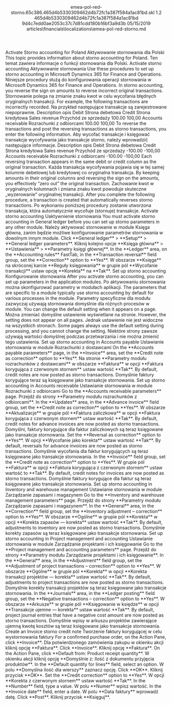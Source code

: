 <?xml version="1.0" encoding="UTF-8"?>
<xliff xmlns:logoport="urn:logoport:xliffeditor:xliff-extras:1.0" xmlns:tilt="urn:logoport:xliffeditor:tilt-non-translatables:1.0" xmlns:xsi="http://www.w3.org/2001/XMLSchema-instance" xmlns="urn:oasis:names:tc:xliff:document:1.2" xmlns:xliffext="urn:microsoft:content:schema:xliffextensions" version="1.2" xsi:schemaLocation="urn:oasis:names:tc:xliff:document:1.2 xliff-core-1.2-transitional.xsd">
  <file datatype="xml" source-language="en-US" original="emea-pol-red-storno.md" target-language="pl-PL">
    <header>
      <tool tool-company="Microsoft" tool-version="1.0-7889195" tool-name="mdxliff" tool-id="mdxliff"/>
      <xliffext:skl_file_name>emea-pol-red-storno.65c386.465d4b5330309462d4b72fc1a387f584a1ac81bd.skl</xliffext:skl_file_name>
      <xliffext:version>1.2</xliffext:version>
      <xliffext:ms.openlocfilehash>465d4b5330309462d4b72fc1a387f584a1ac81bd</xliffext:ms.openlocfilehash>
      <xliffext:ms.sourcegitcommit>9d4c7edd0ae2053c37c7d81cdd180b16bf3a9d3b</xliffext:ms.sourcegitcommit>
      <xliffext:ms.lasthandoff>05/15/2019</xliffext:ms.lasthandoff>
      <xliffext:ms.openlocfilepath>articles\financials\localizations\emea-pol-red-storno.md</xliffext:ms.openlocfilepath>
    </header>
    <body>
      <group extype="content" id="content">
        <trans-unit xml:space="preserve" translate="yes" id="101" restype="x-metadata">
          <source>Activate Storno accounting for Poland</source>
        <target logoport:matchpercent="101" state="translated" state-qualifier="leveraged-tm">Aktywowanie stornowania dla Polski</target></trans-unit>
        <trans-unit xml:space="preserve" translate="yes" id="102" restype="x-metadata">
          <source>This topic provides information about storno accounting for Poland.</source>
        <target logoport:matchpercent="101" state="translated" state-qualifier="leveraged-tm">Ten temat zawiera informacje o funkcji stornowania dla Polski.</target></trans-unit>
        <trans-unit xml:space="preserve" translate="yes" id="103">
          <source>Activate storno accounting</source>
        <target logoport:matchpercent="101" state="translated" state-qualifier="leveraged-tm">Aktywowanie stornowania</target></trans-unit>
        <trans-unit xml:space="preserve" translate="yes" id="104">
          <source>Use these procedures to set up storno accounting in Microsoft Dynamics 365 for Finance and Operations.</source>
        <target logoport:matchpercent="101" state="translated" state-qualifier="leveraged-tm">Niniejsze procedury służą do konfigurowania operacji stornowania w Microsoft Dynamics 365 for Finance and Operations.</target></trans-unit>
        <trans-unit xml:space="preserve" translate="yes" id="105">
          <source>In storno accounting, you reverse the sign on amounts to reverse incorrect original transactions.</source>
        <target logoport:matchpercent="101" state="translated" state-qualifier="leveraged-tm">Stornowanie polega na zmianie znaku kwot w celu wycofania błędnych oryginalnych transakcji.</target></trans-unit>
        <trans-unit xml:space="preserve" translate="yes" id="106">
          <source>For example, the following transactions are incorrectly recorded.</source>
        <target logoport:matchpercent="101" state="translated" state-qualifier="leveraged-tm">Na przykład następujące transakcje są zarejestrowane niepoprawnie.</target></trans-unit>
        <trans-unit xml:space="preserve" translate="yes" id="107">
          <source>Description</source>
        <target logoport:matchpercent="101" state="translated" state-qualifier="leveraged-tm">opis</target></trans-unit>
        <trans-unit xml:space="preserve" translate="yes" id="108">
          <source>Debit</source>
        <target logoport:matchpercent="101" state="translated" state-qualifier="leveraged-tm">Strona debetowa</target></trans-unit>
        <trans-unit xml:space="preserve" translate="yes" id="109">
          <source>Credit</source>
        <target logoport:matchpercent="101" state="translated" state-qualifier="leveraged-tm">Strona kredytowa</target></trans-unit>
        <trans-unit xml:space="preserve" translate="yes" id="110">
          <source>Sales revenue</source>
        <target logoport:matchpercent="101" state="translated" state-qualifier="leveraged-tm">Przychód ze sprzedaży</target></trans-unit>
        <trans-unit xml:space="preserve" translate="yes" id="111">
          <source>100.00</source>
        <target logoport:matchpercent="101" state="translated" state-qualifier="leveraged-tm">100,00</target></trans-unit>
        <trans-unit xml:space="preserve" translate="yes" id="112">
          <source>Accounts receivable</source>
        <target logoport:matchpercent="101" state="translated" state-qualifier="leveraged-tm">Rozrachunki z odbiorcami</target></trans-unit>
        <trans-unit xml:space="preserve" translate="yes" id="113">
          <source>100.00</source>
        <target logoport:matchpercent="101" state="translated" state-qualifier="leveraged-tm">100,00</target></trans-unit>
        <trans-unit xml:space="preserve" translate="yes" id="114">
          <source>To reverse the transactions and post the reversing transactions as storno transactions, you enter the following information.</source>
        <target logoport:matchpercent="101" state="translated" state-qualifier="leveraged-tm">Aby wycofać transakcje i księgować transakcje wycofywania jako transakcje storno, należy wprowadzić następujące informacje.</target></trans-unit>
        <trans-unit xml:space="preserve" translate="yes" id="115">
          <source>Description</source>
        <target logoport:matchpercent="101" state="translated" state-qualifier="leveraged-tm">opis</target></trans-unit>
        <trans-unit xml:space="preserve" translate="yes" id="116">
          <source>Debit</source>
        <target logoport:matchpercent="101" state="translated" state-qualifier="leveraged-tm">Strona debetowa</target></trans-unit>
        <trans-unit xml:space="preserve" translate="yes" id="117">
          <source>Credit</source>
        <target logoport:matchpercent="101" state="translated" state-qualifier="leveraged-tm">Strona kredytowa</target></trans-unit>
        <trans-unit xml:space="preserve" translate="yes" id="118">
          <source>Sales revenue</source>
        <target logoport:matchpercent="101" state="translated" state-qualifier="leveraged-tm">Przychód ze sprzedaży</target></trans-unit>
        <trans-unit xml:space="preserve" translate="yes" id="119">
          <source>-100.00</source>
        <target logoport:matchpercent="101" state="translated" state-qualifier="leveraged-tm">-100,00</target></trans-unit>
        <trans-unit xml:space="preserve" translate="yes" id="120">
          <source>Accounts receivable</source>
        <target logoport:matchpercent="101" state="translated" state-qualifier="leveraged-tm">Rozrachunki z odbiorcami</target></trans-unit>
        <trans-unit xml:space="preserve" translate="yes" id="121">
          <source>-100.00</source>
        <target logoport:matchpercent="101" state="translated" state-qualifier="leveraged-tm">-100,00</target></trans-unit>
        <trans-unit xml:space="preserve" translate="yes" id="122">
          <source>Each reversing transaction appears in the same debit or credit column as the original transaction.</source>
        <target logoport:matchpercent="101" state="translated" state-qualifier="leveraged-tm">Każda transakcja wycofywania pojawia się w tej samej kolumnie debetowej lub kredytowej co oryginalna transakcja.</target></trans-unit>
        <trans-unit xml:space="preserve" translate="yes" id="123">
          <source>By keeping amounts in their original columns and reversing the sign on the amounts, you effectively “zero out” the original transaction.</source>
        <target logoport:matchpercent="101" state="translated" state-qualifier="leveraged-tm">Zachowanie kwot w oryginalnych kolumnach i zmiana znaku kwot powoduje skuteczne „wyzerowanie” oryginalnej transakcji.</target></trans-unit>
        <trans-unit xml:space="preserve" translate="yes" id="124">
          <source>After you complete the following procedure, a transaction is created that automatically reverses storno transactions.</source>
        <target logoport:matchpercent="101" state="translated" state-qualifier="leveraged-tm">Po wykonaniu poniższej procedury zostanie utworzona transakcja, która automatycznie wycofuje (stornuje) transakcje.</target></trans-unit>
        <trans-unit xml:space="preserve" translate="yes" id="125">
          <source>Activate storno accounting</source>
        <target logoport:matchpercent="101" state="translated" state-qualifier="leveraged-tm">Uaktywnienie stornowania</target></trans-unit>
        <trans-unit xml:space="preserve" translate="yes" id="126">
          <source>You must activate storno accounting in General ledger before you can set up storno parameters in any other module.</source>
        <target logoport:matchpercent="101" state="translated" state-qualifier="leveraged-tm">Należy aktywować stornowanie w module Księga główna, zanim będzie możliwe konfigurowanie parametrów stornowania w dowolnym innym module.</target></trans-unit>
        <trans-unit xml:space="preserve" translate="yes" id="127">
          <source>Click <bpt id="p1">**</bpt>General ledger<ept id="p1">**</ept><ph id="ph1"> &gt; </ph><bpt id="p2">**</bpt>Setup<ept id="p2">**</ept><ph id="ph2"> &gt; </ph><bpt id="p3">**</bpt>General ledger parameters<ept id="p3">**</ept>.</source>
        <target logoport:matchpercent="101" state="translated" state-qualifier="leveraged-tm">Kliknij kolejno opcje <bpt id="p1">**</bpt>Księga główna<ept id="p1">**</ept><ph id="ph1"> &gt; </ph><bpt id="p2">**</bpt>Ustawienia<ept id="p2">**</ept><ph id="ph2"> &gt; </ph><bpt id="p3">**</bpt>Parametry księgi głównej<ept id="p3">**</ept>.</target></trans-unit>
        <trans-unit xml:space="preserve" translate="yes" id="128">
          <source>In the <bpt id="p1">**</bpt>Ledger<ept id="p1">**</ept> area, on the <bpt id="p2">**</bpt>Accounting rules<ept id="p2">**</ept> FastTab, in the <bpt id="p3">**</bpt>Transaction reversal<ept id="p3">**</ept> field group, set the <bpt id="p4">**</bpt>Correction<ept id="p4">**</ept> option to <bpt id="p5">**</bpt>Yes<ept id="p5">**</ept>.</source>
        <target logoport:matchpercent="101" state="translated" state-qualifier="leveraged-tm">W obszarze <bpt id="p1">**</bpt>Księga<ept id="p1">**</ept> na skróconej karcie <bpt id="p2">**</bpt>Reguły księgowania<ept id="p2">**</ept> w grupie pól <bpt id="p3">**</bpt>Wycofanie transakcji<ept id="p3">**</ept> ustaw opcję <bpt id="p4">**</bpt>Korekta<ept id="p4">**</ept> na <bpt id="p5">**</bpt>Tak<ept id="p5">**</ept>.</target></trans-unit>
        <trans-unit xml:space="preserve" translate="yes" id="129">
          <source>Set up storno accounting</source>
        <target logoport:matchpercent="101" state="translated" state-qualifier="leveraged-tm">Konfigurowanie stornowania</target></trans-unit>
        <trans-unit xml:space="preserve" translate="yes" id="130">
          <source>After you activate storno accounting, you can set up parameters in the application modules.</source>
        <target logoport:matchpercent="101" state="translated" state-qualifier="leveraged-tm">Po aktywowaniu stornowania można skonfigurować parametry w modułach aplikacji.</target></trans-unit>
        <trans-unit xml:space="preserve" translate="yes" id="131">
          <source>The parameters that are specific to a module typically use storno accounting by default for various processes in the module.</source>
        <target logoport:matchpercent="101" state="translated" state-qualifier="leveraged-tm">Parametry specyficzne dla modułu zazwyczaj używają stornowania domyślnie dla różnych procesów w module.</target></trans-unit>
        <trans-unit xml:space="preserve" translate="yes" id="132">
          <source>You can change the default setting when it appears on a page.</source>
        <target logoport:matchpercent="101" state="translated" state-qualifier="leveraged-tm">Można zmieniać domyślne ustawienie wyświetlane na stronie.</target></trans-unit>
        <trans-unit xml:space="preserve" translate="yes" id="133">
          <source>However, the setting does not appear on all pages.</source>
        <target logoport:matchpercent="101" state="translated" state-qualifier="leveraged-tm">Jednak ustawienie nie jest widoczne na wszystkich stronach.</target></trans-unit>
        <trans-unit xml:space="preserve" translate="yes" id="134">
          <source>Some pages always use the default setting during processing, and you cannot change the setting.</source>
        <target logoport:matchpercent="101" state="translated" state-qualifier="leveraged-tm">Niektóre strony zawsze używają wartości domyślnej podczas przetwarzania i nie można zmienić tego ustawienia.</target></trans-unit>
        <trans-unit xml:space="preserve" translate="yes" id="135">
          <source>Set up storno accounting in Accounts payable</source>
        <target logoport:matchpercent="101" state="translated" state-qualifier="leveraged-tm">Ustawianie stornowania w module Rozrachunki z dostawcami</target></trans-unit>
        <trans-unit xml:space="preserve" translate="yes" id="136">
          <source>On the  <bpt id="p1">**</bpt>Accounts payable parameters<ept id="p1">**</ept> page, in the <bpt id="p2">**</bpt>Invoice<ept id="p2">**</ept> area, set the <bpt id="p3">**</bpt>Credit note as correction<ept id="p3">**</ept> option to <bpt id="p4">**</bpt>Yes<ept id="p4">**</ept>.</source>
        <target logoport:matchpercent="101" state="translated" state-qualifier="leveraged-tm">Na stronie <bpt id="p1">**</bpt>Parametry modułu rozrachunków z dostawcami<ept id="p1">**</ept> w obszarze <bpt id="p2">**</bpt>Faktura<ept id="p2">**</ept> w opcji <bpt id="p3">**</bpt>Faktura korygująca z czerwonym stornem<ept id="p3">**</ept> ustaw wartość <bpt id="p4">**</bpt>Tak<ept id="p4">**</ept>.</target></trans-unit>
        <trans-unit xml:space="preserve" translate="yes" id="137">
          <source>By default, credit notes are now posted as storno transactions.</source>
        <target logoport:matchpercent="101" state="translated" state-qualifier="leveraged-tm">Domyślnie faktury korygujące teraz są księgowane jako transakcje stornowania.</target></trans-unit>
        <trans-unit xml:space="preserve" translate="yes" id="138">
          <source>Set up storno accounting in Accounts receivable</source>
        <target logoport:matchpercent="101" state="translated" state-qualifier="leveraged-tm">Ustawianie stornowania w module Rozrachunki z odbiorcami</target></trans-unit>
        <trans-unit xml:space="preserve" translate="yes" id="139">
          <source>Go to the <bpt id="p1">**</bpt>Accounts receivable parameters<ept id="p1">**</ept> page.</source>
        <target logoport:matchpercent="101" state="translated" state-qualifier="leveraged-tm">Przejdź do strony <bpt id="p1">**</bpt>Parametry modułu rozrachunków z odbiorcami<ept id="p1">**</ept>.</target></trans-unit>
        <trans-unit xml:space="preserve" translate="yes" id="140">
          <source>In the <bpt id="p1">**</bpt>Updates<ept id="p1">**</ept> area, in the <bpt id="p2">**</bpt>Advance invoice<ept id="p2">**</ept> field group, set the <bpt id="p3">**</bpt>Credit note as correction<ept id="p3">**</ept> option to <bpt id="p4">**</bpt>Yes<ept id="p4">**</ept>.</source>
        <target logoport:matchpercent="101" state="translated" state-qualifier="leveraged-tm">W obszarze <bpt id="p1">**</bpt>Aktualizacje<ept id="p1">**</ept> w grupie pól <bpt id="p2">**</bpt>Faktura zaliczkowa<ept id="p2">**</ept> w opcji <bpt id="p3">**</bpt>Faktura korygująca z czerwonym stornem<ept id="p3">**</ept> ustaw wartość <bpt id="p4">**</bpt>Tak<ept id="p4">**</ept>.</target></trans-unit>
        <trans-unit xml:space="preserve" translate="yes" id="141">
          <source>By default, credit notes for advance invoices are now posted as storno transactions.</source>
        <target logoport:matchpercent="101" state="translated" state-qualifier="leveraged-tm">Domyślni, faktury korygujące dla faktur zaliczkowych są teraz księgowane jako transakcje stornowania.</target></trans-unit>
        <trans-unit xml:space="preserve" translate="yes" id="142">
          <source>Set the <bpt id="p1">**</bpt>Reversal as correction<ept id="p1">**</ept> option to <bpt id="p2">**</bpt>Yes<ept id="p2">**</ept>.</source>
        <target logoport:matchpercent="101" state="translated" state-qualifier="leveraged-tm">W opcji <bpt id="p1">**</bpt>Wycofanie jako korekta<ept id="p1">**</ept> ustaw wartość <bpt id="p2">**</bpt>Tak<ept id="p2">**</ept>.</target></trans-unit>
        <trans-unit xml:space="preserve" translate="yes" id="143">
          <source>By default, reversals for advance invoices are now posted as storno transactions.</source>
        <target logoport:matchpercent="101" state="translated" state-qualifier="leveraged-tm">Domyślnie wycofania dla faktur korygujących są teraz księgowane jako transakcje stornowania.</target></trans-unit>
        <trans-unit xml:space="preserve" translate="yes" id="144">
          <source>In the <bpt id="p1">**</bpt>Invoice<ept id="p1">**</ept> field group, set the <bpt id="p2">**</bpt>Credit note as correction<ept id="p2">**</ept> option to <bpt id="p3">**</bpt>Yes<ept id="p3">**</ept>.</source>
        <target logoport:matchpercent="101" state="translated" state-qualifier="leveraged-tm">W grupie pól <bpt id="p1">**</bpt>Faktura<ept id="p1">**</ept> w opcji <bpt id="p2">**</bpt>Faktura korygująca z czerwonym stornem<ept id="p2">**</ept> ustaw wartość to <bpt id="p3">**</bpt>Tak<ept id="p3">**</ept>.</target></trans-unit>
        <trans-unit xml:space="preserve" translate="yes" id="145">
          <source>By default, credit notes for invoices are now posted as storno transactions.</source>
        <target logoport:matchpercent="101" state="translated" state-qualifier="leveraged-tm">Domyślnie faktury korygujące dla faktur są teraz księgowane jako transakcje stornowania.</target></trans-unit>
        <trans-unit xml:space="preserve" translate="yes" id="146">
          <source>Set up storno accounting in Inventory and warehouse management</source>
        <target logoport:matchpercent="101" state="translated" state-qualifier="leveraged-tm">Ustawianie stornowania w module Zarządzanie zapasami i magazynem</target></trans-unit>
        <trans-unit xml:space="preserve" translate="yes" id="147">
          <source>Go to the <bpt id="p1">**</bpt>Inventory and warehouse management parameters<ept id="p1">**</ept> page.</source>
        <target logoport:matchpercent="101" state="translated" state-qualifier="leveraged-tm">Przejdź do strony <bpt id="p1">**</bpt>Parametry modułu Zarządzanie zapasami i magazynem<ept id="p1">**</ept>.</target></trans-unit>
        <trans-unit xml:space="preserve" translate="yes" id="148">
          <source>In the <bpt id="p1">**</bpt>General<ept id="p1">**</ept> area, in the <bpt id="p2">**</bpt>Correction<ept id="p2">**</ept> field group, set the <bpt id="p3">**</bpt>Inventory adjustment – correction<ept id="p3">**</ept> option to <bpt id="p4">**</bpt>Yes<ept id="p4">**</ept>.</source>
        <target logoport:matchpercent="101" state="translated" state-qualifier="leveraged-tm">W obszarze <bpt id="p1">**</bpt>Ogólne<ept id="p1">**</ept> w grupie pól <bpt id="p2">**</bpt>Korekta<ept id="p2">**</ept> w opcji <bpt id="p3">**</bpt>Korekta zapasów — korekta<ept id="p3">**</ept> ustaw wartość <bpt id="p4">**</bpt>Tak<ept id="p4">**</ept>.</target></trans-unit>
        <trans-unit xml:space="preserve" translate="yes" id="149">
          <source>By default, adjustments to inventory are now posted as storno transactions.</source>
        <target logoport:matchpercent="101" state="translated" state-qualifier="leveraged-tm">Domyślnie korekty zapasów są teraz księgowane jako transakcje stornowania.</target></trans-unit>
        <trans-unit xml:space="preserve" translate="yes" id="150">
          <source>Set up storno accounting in Project management and accounting</source>
        <target logoport:matchpercent="101" state="translated" state-qualifier="leveraged-tm">Ustawianie stornowania w module Zarządzanie projektami i ich księgowanie</target></trans-unit>
        <trans-unit xml:space="preserve" translate="yes" id="151">
          <source>Go to the <bpt id="p1">**</bpt>Project management and accounting parameters<ept id="p1">**</ept> page.</source>
        <target logoport:matchpercent="101" state="translated" state-qualifier="leveraged-tm">Przejdź do strony <bpt id="p1">**</bpt>Parametry modułu Zarządzanie projektami i ich księgowanie<ept id="p1">**</ept>.</target></trans-unit>
        <trans-unit xml:space="preserve" translate="yes" id="152">
          <source>In the <bpt id="p1">**</bpt>General<ept id="p1">**</ept> area, in the <bpt id="p2">**</bpt>Adjustment<ept id="p2">**</ept> field group, set the <bpt id="p3">**</bpt>Adjustment of project transactions – correction<ept id="p3">**</ept> option to  <bpt id="p4">**</bpt>Yes<ept id="p4">**</ept>.</source>
        <target logoport:matchpercent="101" state="translated" state-qualifier="leveraged-tm">W obszarze <bpt id="p1">**</bpt>Ogólne<ept id="p1">**</ept> w grupie pól <bpt id="p2">**</bpt>Korekta<ept id="p2">**</ept> w opcji <bpt id="p3">**</bpt>Korekta transakcji projektów — korekta<ept id="p3">**</ept> ustaw wartość <bpt id="p4">**</bpt>Tak<ept id="p4">**</ept>.</target></trans-unit>
        <trans-unit xml:space="preserve" translate="yes" id="153">
          <source>By default, adjustments to project transactions are now posted as storno transactions.</source>
        <target logoport:matchpercent="101" state="translated" state-qualifier="leveraged-tm">Domyślnie korekty transakcji projektów są teraz księgowane jako transakcje stornowania.</target></trans-unit>
        <trans-unit xml:space="preserve" translate="yes" id="154">
          <source>In the <bpt id="p1">**</bpt>Journals<ept id="p1">**</ept> area, in the <bpt id="p2">**</bpt>Ledger posting<ept id="p2">**</ept> field group, set the <bpt id="p3">**</bpt>Negative transactions – correction<ept id="p3">**</ept> option to <bpt id="p4">**</bpt>Yes<ept id="p4">**</ept>.</source>
        <target logoport:matchpercent="101" state="translated" state-qualifier="leveraged-tm">W obszarze <bpt id="p1">**</bpt>Arkusze<ept id="p1">**</ept> w grupie pól <bpt id="p2">**</bpt>Księgowanie w księdze<ept id="p2">**</ept> w opcji <bpt id="p3">**</bpt>Transakcje ujemne — korekta<ept id="p3">**</ept> ustaw wartość <bpt id="p4">**</bpt>Tak<ept id="p4">**</ept>.</target></trans-unit>
        <trans-unit xml:space="preserve" translate="yes" id="155">
          <source>By default, project journal entries that have a negative cost amount are now posted as storno transactions.</source>
        <target logoport:matchpercent="101" state="translated" state-qualifier="leveraged-tm">Domyślnie wpisy w arkuszu projektów zawierające ujemną kwotę kosztów są teraz księgowane jako transakcje stornowania.</target></trans-unit>
        <trans-unit xml:space="preserve" translate="yes" id="156">
          <source>Create an Invoice storno credit note</source>
        <target logoport:matchpercent="101" state="translated" state-qualifier="leveraged-tm">Tworzenie faktury korygującej w celu wystornowania faktury</target></trans-unit>
        <trans-unit xml:space="preserve" translate="yes" id="157">
          <source>For a confirmed purchase order, on the Action Pane, click <bpt id="p1">**</bpt>Invoice<ept id="p1">**</ept>.</source>
        <target logoport:matchpercent="101" state="translated" state-qualifier="leveraged-tm">Dla potwierdzonego zamówienia zakupu w okienku akcji kliknij opcję <bpt id="p1">**</bpt>Faktura<ept id="p1">**</ept>.</target></trans-unit>
        <trans-unit xml:space="preserve" translate="yes" id="158">
          <source>Click <bpt id="p1">**</bpt>Invoice<ept id="p1">**</ept>.</source>
        <target logoport:matchpercent="101" state="translated" state-qualifier="leveraged-tm">Kliknij opcję <bpt id="p1">**</bpt>Faktura<ept id="p1">**</ept>.</target></trans-unit>
        <trans-unit xml:space="preserve" translate="yes" id="159">
          <source>On the Action Pane, click <bpt id="p1">**</bpt>Default from: Product receipt quantity<ept id="p1">**</ept>.</source>
        <target logoport:matchpercent="101" state="translated" state-qualifier="leveraged-tm">W okienku akcji kliknij opcję <bpt id="p1">**</bpt>Domyślnie z: Ilość z dokumentu przyjęcia produktów<ept id="p1">**</ept>.</target></trans-unit>
        <trans-unit xml:space="preserve" translate="yes" id="160">
          <source>In the <bpt id="p1">**</bpt>Default quantity for lines<ept id="p1">**</ept> field, select an option.</source>
        <target logoport:matchpercent="101" state="translated" state-qualifier="leveraged-tm">W polu <bpt id="p1">**</bpt>Domyślna ilość dla wierszy<ept id="p1">**</ept> zaznacz opcję.</target></trans-unit>
        <trans-unit xml:space="preserve" translate="yes" id="161">
          <source>Click <bpt id="p1">**</bpt>OK<ept id="p1">**</ept>.</source>
        <target logoport:matchpercent="101" state="translated" state-qualifier="leveraged-tm">Kliknij przycisk <bpt id="p1">**</bpt>OK<ept id="p1">**</ept>.</target></trans-unit>
        <trans-unit xml:space="preserve" translate="yes" id="162">
          <source>Set the <bpt id="p1">**</bpt>Credit correction<ept id="p1">**</ept> option to <bpt id="p2">**</bpt>Yes<ept id="p2">**</ept>.</source>
        <target logoport:matchpercent="101" state="translated" state-qualifier="leveraged-tm">W opcji <bpt id="p1">**</bpt>Korekta z czerwonym stornem<ept id="p1">**</ept> ustaw wartość <bpt id="p2">**</bpt>Tak<ept id="p2">**</ept>.</target></trans-unit>
        <trans-unit xml:space="preserve" translate="yes" id="163">
          <source>In the <bpt id="p1">**</bpt>Number<ept id="p1">**</ept> field, type a value.</source>
        <target logoport:matchpercent="101" state="translated" state-qualifier="leveraged-tm">W polu <bpt id="p1">**</bpt>Numer<ept id="p1">**</ept> wpisz wartość.</target></trans-unit>
        <trans-unit xml:space="preserve" translate="yes" id="164">
          <source>In the <bpt id="p1">**</bpt>Invoice date<ept id="p1">**</ept> field, enter a date.</source>
        <target logoport:matchpercent="101" state="translated" state-qualifier="leveraged-tm">W polu <bpt id="p1">**</bpt>Data faktury<ept id="p1">**</ept> wprowadź datę.</target></trans-unit>
        <trans-unit xml:space="preserve" translate="yes" id="165">
          <source>Click <bpt id="p1">**</bpt>Post<ept id="p1">**</ept>.</source>
        <target logoport:matchpercent="101" state="translated" state-qualifier="leveraged-tm">Kliknij przycisk <bpt id="p1">**</bpt>Księguj<ept id="p1">**</ept>.</target></trans-unit>
      </group>
    </body>
  </file>
</xliff>